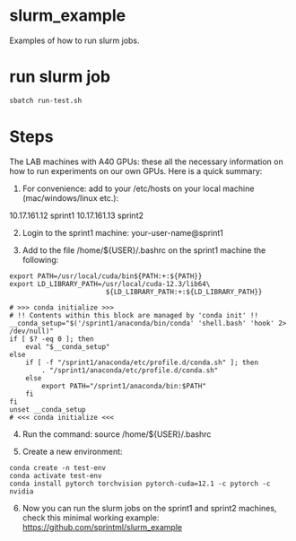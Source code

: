 # slurm_example
Examples of how to run slurm jobs.

# run slurm job

```bash
sbatch run-test.sh
```

# Steps

The LAB machines with A40 GPUs: these all the necessary information on how to run experiments on our own GPUs. Here is a quick summary:

1. For convenience: add to your /etc/hosts on your local machine (mac/windows/linux etc.):

10.17.161.12    sprint1
10.17.161.13    sprint2

2. Login to the sprint1 machine: your-user-name@sprint1

3. Add to the file /home/${USER}/.bashrc on the  sprint1 machine the following:
```
export PATH=/usr/local/cuda/bin${PATH:+:${PATH}}
export LD_LIBRARY_PATH=/usr/local/cuda-12.3/lib64\
                     	${LD_LIBRARY_PATH:+:${LD_LIBRARY_PATH}}

# >>> conda initialize >>>
# !! Contents within this block are managed by 'conda init' !!
__conda_setup="$('/sprint1/anaconda/bin/conda' 'shell.bash' 'hook' 2> /dev/null)"
if [ $? -eq 0 ]; then
	eval "$__conda_setup"
else
	if [ -f "/sprint1/anaconda/etc/profile.d/conda.sh" ]; then
    	. "/sprint1/anaconda/etc/profile.d/conda.sh"
	else
    	export PATH="/sprint1/anaconda/bin:$PATH"
	fi
fi
unset __conda_setup
# <<< conda initialize <<<
```

4. Run the command: source /home/${USER}/.bashrc

5. Create a new environment:
```
conda create -n test-env
conda activate test-env
conda install pytorch torchvision pytorch-cuda=12.1 -c pytorch -c nvidia
```
6. Now you can run the slurm jobs on the sprint1 and sprint2 machines, check this minimal working example: https://github.com/sprintml/slurm_example 
